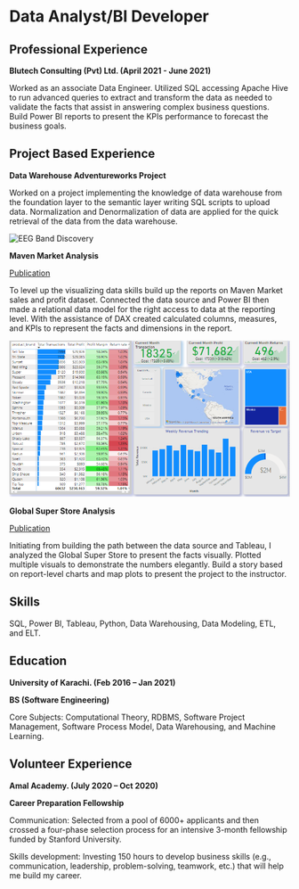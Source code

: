# Data Analyst/BI Developer

## Professional Experience
**Blutech Consulting (Pvt) Ltd.                    (April 2021 - June 2021)**

Worked as an associate Data Engineer. Utilized SQL accessing Apache Hive to run advanced queries to extract and transform the data as needed to validate the facts that assist in answering complex business questions.  Build Power BI reports to present the KPIs performance to forecast the business goals.

## Project Based Experience
**Data Warehouse Adventureworks Project**

Worked on a project implementing the knowledge of data warehouse from the foundation layer to the semantic layer writing SQL scripts to upload data. Normalization and Denormalization of data are applied for the quick retrieval of the data from the data warehouse.

![EEG Band Discovery](/assets/img/eeg_band_discovery.jpeg)

**Maven Market Analysis**

[Publication](https://github.com/Aliftikhar/Maven-Market-Sales-Analysis-on-Power-Bi.)

To level up the visualizing data skills build up the reports on Maven Market sales and profit dataset. Connected the data source and Power BI then made a relational data model for the right access to data at the reporting level. With the assistance of DAX created calculated columns, measures, and KPIs to represent the facts and dimensions in the report. 

![Visual](/asset/Repository.png)

**Global Super Store Analysis**

[Publication](https://public.tableau.com/app/profile/shah.iftikhar/viz/Golbal_Superstore_Analysis/Story1)

Initiating from building the path between the data source and Tableau, I analyzed the Global Super Store to present the facts visually. 
Plotted multiple visuals to demonstrate the numbers elegantly. Build a story based on report-level charts and map plots to present the project to the instructor.


## Skills

SQL, Power BI, Tableau, Python, Data Warehousing, Data Modeling, ETL, and ELT.

## Education
**University of Karachi. (Feb 2016 – Jan 2021)**

**BS (Software Engineering)**

Core Subjects: Computational Theory, RDBMS, Software Project Management, Software Process Model, Data Warehousing, and Machine Learning.


## Volunteer Experience

**Amal Academy. (July 2020 – Oct 2020)**

**Career Preparation Fellowship**

Communication: Selected from a pool of 6000+ applicants and then crossed a four-phase selection process for an intensive 3-month fellowship funded by Stanford University. 

Skills development: Investing 150 hours to develop business skills (e.g., communication, leadership, problem-solving, teamwork, etc.) that will help me build my career.

